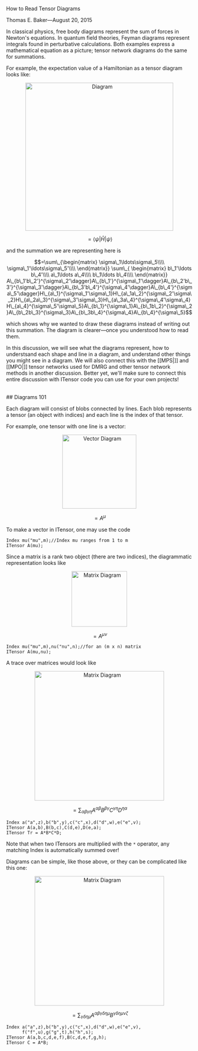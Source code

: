 
<span class='article_title'>How to Read Tensor Diagrams</span>

<span class='article_sig'>Thomas E. Baker&mdash;August 20, 2015</span>

In classical physics, free body diagrams represent the sum of forces in Newton's equations. In quantum field theories, Feyman diagrams represent integrals found in perturbative calculations.  Both examples express a mathematical equation as a picture; tensor network diagrams do the same for summations.

For example, the expectation value of a Hamiltonian as a tensor diagram looks like:

<p align="center"><img src="docs/VERSION/articles/psiHpsi.png" alt="Diagram" style="width: 400px;"/></p>

$$=\langle\psi|\hat H|\psi\rangle$$

and the summation we are representing here is

$$=\sum\_{\begin{matrix}
\sigma\_1\ldots\sigma\_5\\\\
\sigma\_1'\ldots\sigma\_5'\\\\
\end{matrix}}
\sum\_{
\begin{matrix}
b\_1'\ldots b\_4'\\\\
a\_1\ldots a\_4\\\\
b\_1\ldots b\_4\\\\
\end{matrix}}
A\_{b\_1'b\_2'}^{\sigma\_2'\dagger}A\_{b\_1'}^{\sigma\_1'\dagger}A\_{b\_2'b\_3'}^{\sigma\_3'\dagger}A\_{b\_3'b\_4'}^{\sigma\_4'\dagger}A\_{b\_4'}^{\sigma\_5'\dagger}H\_{a\_1}^{\sigma\_1'\sigma\_1}H\_{a\_1a\_2}^{\sigma\_2'\sigma\_2}H\_{a\_2a\_3}^{\sigma\_3'\sigma\_3}H\_{a\_3a\_4}^{\sigma\_4'\sigma\_4}H\_{a\_4}^{\sigma\_5'\sigma\_5}A\_{b\_1}^{\sigma\_1}A\_{b\_1b\_2}^{\sigma\_2}A\_{b\_2b\_3}^{\sigma\_3}A\_{b\_3b\_4}^{\sigma\_4}A\_{b\_4}^{\sigma\_5}$$

which shows why we wanted to draw these diagrams instead of writing out this summation.  The diagram is clearer&mdash;once you understood how to read them.

In this discussion, we will see what the diagrams represent, how to understsand each shape and line in a diagram, and understand other things you might see in a diagram.  We will also connect this with the [[MPS|]] and [[MPO|]] tensor networks used for DMRG and other tensor network methods in another discussion.  Better yet, we'll make sure to connect this entire discussion with ITensor code you can use for your own projects!

<br/>
## Diagrams 101

Each diagram will consist of blobs connected by lines.  Each blob represents a tensor (an object with indices) and each line is the index of that tensor.

For example, one tensor with one line is a vector:

<p align="center"><img src="docs/VERSION/articles/vector.png" alt="Vector Diagram" style="height: 200px;"/></p>

$$=A^\mu$$

To make a vector in ITensor, one may use the code

    Index mu("mu",m);//Index mu ranges from 1 to m
    ITensor A(mu);

Since a matrix is a rank two object (there are two indices), the diagrammatic representation looks like

<p align="center"><img src="docs/VERSION/articles/matrix.png" alt="Matrix Diagram" style="height: 150px;"/></p>

$$=A^{\mu\nu}$$

    Index mu("mu",m),nu("nu",n);//for an (m x n) matrix
    ITensor A(mu,nu);

A trace over matrices would look like

<p align="center"><img src="docs/VERSION/articles/trace.png" alt="Matrix Diagram" style="width: 350px;"/></p>

$$=\sum_{\alpha\beta\gamma\eta} A^{\alpha\beta}B^{\beta\gamma}C^{\gamma\eta}D^{\eta\alpha}$$

    Index a("a",z),b("b",y),c("c",x),d("d",w),e("e",v);
    ITensor A(a,b),B(b,c),C(d,e),D(e,a);
    ITensor Tr = A*B*C*D;

Note that when two ITensors are multiplied with the `*` operator, any matching Index is automatically summed over!

Diagrams can be simple, like those above, or they can be complicated like this one:

<p align="center"><img src="docs/VERSION/articles/complex.png" alt="Matrix Diagram" style="width: 350px;"/></p>

$$=\sum_{\gamma\delta\eta\mu} A^{\alpha\beta\gamma\delta\eta\mu}B^{\gamma\delta\eta\mu\nu\zeta}$$

    Index a("a",z),b("b",y),c("c",x),d("d",w),e("e",v),
          f("f",u),g("g",t),h("h",s);
    ITensor A(a,b,c,d,e,f),B(c,d,e,f,g,h);
    ITensor C = A*B;

